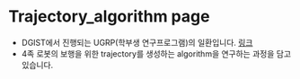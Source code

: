# Trajectory_algorithm page
* DGIST에서 진행되는 UGRP(학부생 연구프로그램)의 일환입니다. [링크](http://course.dgist.ac.kr/index.php/(%ED%99%95%EC%9E%A5%EB%90%9C_%EC%82%B6)_DGIST_%EC%BA%A0%ED%8D%BC%EC%8A%A4_%EC%83%9D%ED%99%9C_%EC%95%88%EC%A0%84%EC%9D%84_%EC%9C%84%ED%95%9C_4%EC%A1%B1_%EB%B3%B4%ED%96%89%EB%A1%9C%EB%B4%87_%EA%B0%9C%EB%B0%9C)
* 4족 로봇의 보행을 위한 trajectory를 생성하는 algorithm을 연구하는 과정을 담고있습니다.
